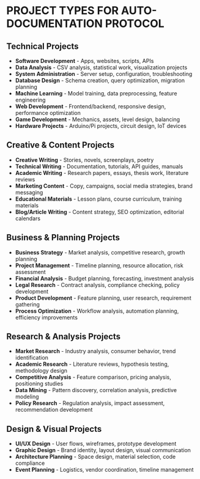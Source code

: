 # PROJECT TYPES FOR AUTO-DOCUMENTATION PROTOCOL

## Technical Projects

- **Software Development** - Apps, websites, scripts, APIs
- **Data Analysis** - CSV analysis, statistical work, visualization projects
- **System Administration** - Server setup, configuration, troubleshooting
- **Database Design** - Schema creation, query optimization, migration planning
- **Machine Learning** - Model training, data preprocessing, feature engineering
- **Web Development** - Frontend/backend, responsive design, performance optimization
- **Game Development** - Mechanics, assets, level design, balancing
- **Hardware Projects** - Arduino/Pi projects, circuit design, IoT devices

## Creative & Content Projects

- **Creative Writing** - Stories, novels, screenplays, poetry
- **Technical Writing** - Documentation, tutorials, API guides, manuals
- **Academic Writing** - Research papers, essays, thesis work, literature reviews
- **Marketing Content** - Copy, campaigns, social media strategies, brand messaging
- **Educational Materials** - Lesson plans, course curriculum, training materials
- **Blog/Article Writing** - Content strategy, SEO optimization, editorial calendars

## Business & Planning Projects

- **Business Strategy** - Market analysis, competitive research, growth planning
- **Project Management** - Timeline planning, resource allocation, risk assessment
- **Financial Analysis** - Budget planning, forecasting, investment analysis
- **Legal Research** - Contract analysis, compliance checking, policy development
- **Product Development** - Feature planning, user research, requirement gathering
- **Process Optimization** - Workflow analysis, automation planning, efficiency improvements

## Research & Analysis Projects

- **Market Research** - Industry analysis, consumer behavior, trend identification
- **Academic Research** - Literature reviews, hypothesis testing, methodology design
- **Competitive Analysis** - Feature comparison, pricing analysis, positioning studies
- **Data Mining** - Pattern discovery, correlation analysis, predictive modeling
- **Policy Research** - Regulation analysis, impact assessment, recommendation development

## Design & Visual Projects

- **UI/UX Design** - User flows, wireframes, prototype development
- **Graphic Design** - Brand identity, layout design, visual communication
- **Architecture Planning** - Space design, material selection, code compliance
- **Event Planning** - Logistics, vendor coordination, timeline management